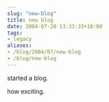 ```yaml
---
slug: "new-blog"
title: new blog
date: 2004-07-28 13:33:33+10:00
tags:
- legacy
aliases:
- /blog/2004/07/new-blog
- /blog/new-blog
---
```


started a blog.

how exciting.
